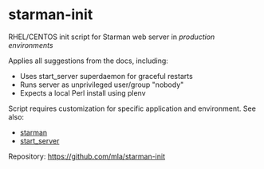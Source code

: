 starman-init
============

RHEL/CENTOS init script for Starman web server in *production environments*

Applies all suggestions from the docs, including:
- Uses start_server superdaemon for graceful restarts
- Runs server as unprivileged user/group "nobody"
- Expects a local Perl install using plenv

Script requires customization for specific application and environment.
See also:

- [starman](http://search.cpan.org/dist/Starman/script/starman)
- [start_server](http://search.cpan.org/dist/Server-Starter/start_server)

Repository:
https://github.com/mla/starman-init
